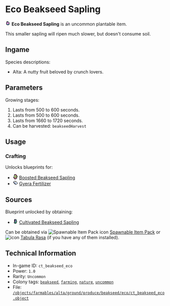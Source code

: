 # Eco Beakseed Sapling

<img src="https://raw.githubusercontent.com/Ceterai/Enternia/main/objects/farmables/alta/ground/produce/beakseed/eco/icon.png" alt="Eco Beakseed Sapling icon" loading="lazy" height="16px" width="auto" /> **Eco Beakseed Sapling** is an uncommon plantable item.

This smaller sapling will ripen much slower, but doesn't consume soil.

## Ingame

Species descriptions:

- Alta: A nutty fruit beloved by crunch lovers.

## Parameters

Growing stages:

1. Lasts from 500 to 600 seconds.
2. Lasts from 500 to 600 seconds.
3. Lasts from 1660 to 1720 seconds.
4. Can be harvested:
`beakseedHarvest`

## Usage

### Crafting

Unlocks blueprints for:

- <img src="https://raw.githubusercontent.com/Ceterai/Enternia/main/objects/farmables/alta/ground/produce/beakseed/boosted/icon.png" alt="Boosted Beakseed Sapling icon" loading="lazy" height="16px" width="auto" /> [Boosted Beakseed Sapling](https://ceterai.github.io/MyEnternia/Wiki/BoostedBeakseedSapling)
- <img src="https://raw.githubusercontent.com/Ceterai/Enternia/main/items/active/alta/tools/fertilize/ct_gyera_fertilizer.png" alt="Gyera Fertilizer icon" loading="lazy" height="16px" width="auto" /> [Gyera Fertilizer](https://ceterai.github.io/MyEnternia/Wiki/GyeraFertilizer)

## Sources

Blueprint unlocked by obtaining:

- <img src="https://raw.githubusercontent.com/Ceterai/Enternia/main/objects/farmables/alta/ground/produce/beakseed/cultivated/icon.png" alt="Cultivated Beakseed Sapling icon" loading="lazy" height="16px" width="auto" /> [Cultivated Beakseed Sapling](https://ceterai.github.io/MyEnternia/Wiki/CultivatedBeakseedSapling)

Can be obtained via <img src="https://raw.githubusercontent.com/Silverfeelin/Starbound-SpawnableItemPack/master/interface/sip/iconSmall.png" alt="Spawnable Item Pack icon" width="18" height="14"/> [Spawnable Item Pack](https://steamcommunity.com/sharedfiles/filedetails/?id=733665104) or <img src="https://steamuserimages-a.akamaihd.net/ugc/263843960696222713/3EC9A7C005541F7D577EBCB8C5736B4EFC9973D6/" alt="icon" width="8" height="12"/> [Tabula Rasa](https://community.playstarbound.com/resources/the-tabula-rasa.3222/) (if you have any of them installed).

## Technical Information

- In-game ID: `ct_beakseed_eco`
- Power: `1.0`
- Rarity: `Uncommon`
- Colony tags: [`beakseed`](https://ceterai.github.io/MyEnternia/Wiki/Tags/Beakseed), [`farming`](https://ceterai.github.io/MyEnternia/Wiki/Tags/Farming), [`nature`](https://ceterai.github.io/MyEnternia/Wiki/Tags/Nature), [`uncommon`](https://ceterai.github.io/MyEnternia/Wiki/Tags/Uncommon)
- File: [`/objects/farmables/alta/ground/produce/beakseed/eco/ct_beakseed_eco.object`](https://github.com/Ceterai/Enternia/blob/main/objects/farmables/alta/ground/produce/beakseed/eco/ct_beakseed_eco.object)

